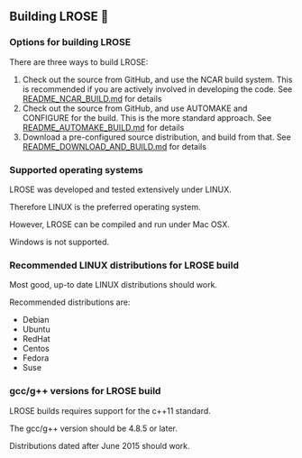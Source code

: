 ## Building LROSE :rose:

### Options for building LROSE

There are three ways to build LROSE:

1. Check out the source from GitHub, and use the NCAR build system.
This is recommended if you are actively involved in developing the code.
See [README_NCAR_BUILD.md](./README_NCAR_BUILD.md) for details
2. Check out the source from GitHub, and use AUTOMAKE and CONFIGURE for the build.
This is the more standard approach.
See [README_AUTOMAKE_BUILD.md](./README_AUTOMAKE_BUILD.md) for details
3. Download a pre-configured source distribution, and build from that.
See [README_DOWNLOAD_AND_BUILD.md](./README_DOWNLOAD_AND_BUILD.md) for details

### Supported operating systems

LROSE was developed and tested extensively under LINUX.

Therefore LINUX is the preferred operating system.

However, LROSE can be compiled and run under Mac OSX.

Windows is not supported.

### Recommended LINUX distributions for LROSE build

Most good, up-to date LINUX distributions should work.

Recommended distributions are:

  * Debian
  * Ubuntu
  * RedHat
  * Centos
  * Fedora
  * Suse

### gcc/g++ versions for LROSE build

LROSE builds requires support for the c++11 standard.

The gcc/g++ version should be 4.8.5 or later.

Distributions dated after June 2015 should work.


